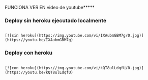 FUNCIONA VER EN
video de youtube*****
<p>
<h3>Deploy sin heroku ejecutado localmente</h3>
<code>
[![sin heroku](https://img.youtube.com/vi/IXAubmGBM7g/0.jpg)](https://youtu.be/IXAubmGBM7g)</code>
</code>

<h3>Deploy con heroku</h3>
<code>
[![con heroku](https://img.youtube.com/vi/kQT8ulLdqfU/0.jpg)](https://youtu.be/kQT8ulLdqfU)
</code>
</p>

